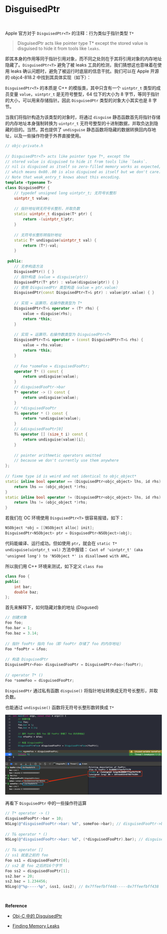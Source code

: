 # DisguisedPtr


<br>

Apple 官方对于 `DisguisedPtr<T>` 的注释：行为类似于指针类型 `T*`

> DisguisedPtr<T> acts like pointer type T* except the stored value is disguised to hide it from tools like `leaks`.

即其本身的作用等同于指针引用对象，而不同之处则在于其将引用对象的内存地址隐藏了。`DisguisedPtr<T>` 避免了被 leaks 工具的检测，我们猜想这也意味着在使用 leaks 确认问题时，避免了被运行时底层的信息干扰。我们可以在 Apple 开源的 objc4-818.2 中找到其具体实现（如下）：


`DisguisedPtr<T>` 的本质是 C++ 的模版类，其中只含有一个 `uintptr_t` 类型的成员变量 `value`，`uintptr_t` 是无符号整型，64 位下的大小为 8 字节，等同于指针的大小，可以用来存储指针。因此 `DisguisedPtr` 类型的对象大小其实也是 8 字节。

当我们将指针构造为该类型的对象时，将通过 `disguise` 静态函数首先将指针存储的内存地址本身强制转换为 `uintptr_t` 无符号整型的十进制数据，并取负达到隐藏的目的。当然，其也提供了 `undisguise` 静态函数将隐藏的数据转换回内存地址，以及一些操作符便于外界直接使用。

```C++
// objc-private.h

// DisguisedPtr<T> acts like pointer type T*, except the 
// stored value is disguised to hide it from tools like `leaks`.
// nil is disguised as itself so zero-filled memory works as expected, 
// which means 0x80..00 is also disguised as itself but we don't care.
// Note that weak_entry_t knows about this encoding.
template <typename T>
class DisguisedPtr {
    // typedef unsigned long uintptr_t; 无符号长整形
    uintptr_t value;
    
    // 指针地址转无符号长整形，并取负数
    static uintptr_t disguise(T* ptr) {
        return -(uintptr_t)ptr;
    }
    
    // 无符号长整形转指针地址
    static T* undisguise(uintptr_t val) {
        return (T*)-val;
    }

 public:
    // 无参构造方法
    DisguisedPtr() { }
    // 指针构造（value = disguise(ptr)）
    DisguisedPtr(T* ptr) : value(disguise(ptr)) { }
    // 使用 DisguisedPtr 类型构造（value = ptr.value）
    DisguisedPtr(const DisguisedPtr<T>& ptr) : value(ptr.value) { }
    
    // 实现 = 运算符，右操作数类型为 T*
    DisguisedPtr<T>& operator = (T* rhs) {
        value = disguise(rhs);
        return *this;
    }
    
    // 实现 = 运算符，右操作数类型为 DisguisedPtr<T>
    DisguisedPtr<T>& operator = (const DisguisedPtr<T>& rhs) {
        value = rhs.value;
        return *this;
    }
    
    // Foo *someFoo = disguisedFooPtr;
    operator T* () const {
        return undisguise(value);
    }
    // disguisedFooPtr->bar
    T* operator -> () const { 
        return undisguise(value);
    }
    // *disguisedFooPtr
    T& operator * () const { 
        return *undisguise(value);
    }
    // &disguisedFooPtr[0]
    T& operator [] (size_t i) const {
        return undisguise(value)[i];
    }

    // pointer arithmetic operators omitted 
    // because we don't currently use them anywhere
};

// fixme type id is weird and not identical to objc_object*
static inline bool operator == (DisguisedPtr<objc_object> lhs, id rhs) {
    return lhs == (objc_object *)rhs;
}
static inline bool operator != (DisguisedPtr<objc_object> lhs, id rhs) {
    return lhs != (objc_object *)rhs;
}
```


若我们在 OC 环境使用 `DisguisedPtr<T>` 很容易报错，如下：

```Objective-C
NSObject *obj = [[NSObject alloc] init];
DisguisedPtr<NSObject> ptr = DisguisedPtr<NSObject>(obj);
```

代码能编译、运行成功。但如使用 `ptr`，就会在 `static T* undisguise(uintptr_t val)` 方法中报错： `Cast of 'uintptr_t' (aka 'unsigned long') to 'NSObject *' is disallowed with ARC`。

所以我们用 C++ 环境来测试，如下定义 `class Foo`

```C++
class Foo {
public:
    int bar;
    double baz;
};
```

首先来解释下，如何隐藏对象的地址 (Disgused)

```Objective-C
// 创建对象
Foo foo;
foo.bar = 1;
foo.baz = 3.14;

// 指针 fooPtr 指向 foo（即 fooPtr 存储了 foo 的内存地址）
Foo *fooPtr = &foo;

// 构造 DisguisedPtr
DisguisedPtr<Foo> disguisedFooPtr = DisguisedPtr<Foo>(fooPtr);

// operator T* ()
Foo *someFoo = disguisedFooPtr;
```

`DisguisedPtr` 通过私有函数 `disguise()` 将指针地址转换成无符号长整形，并取负数。

也能通过 `undisguise()` 函数将无符号长整形数转换成 `T*`

![](../Images/iOS/DisguisedPtr/DisguisedPtr_image01.png)

再看下 `DisguisedPtr` 中的一些操作符运算


```Objective-C
// T* operator -> ()
disguisedFooPtr->bar = 10;
NSLog(@"disguisedFooPtr->bar: %d", someFoo->bar); // disguisedFooPtr->bar: 10

// T& operator * ()
NSLog(@"disguisedFooPtr->bar: %d", (*disguisedFooPtr).bar); // disguisedFooPtr->bar: 10

// T& operator []
// ss1 就是之前的 foo
Foo ss1 = disguisedFooPtr[0];
// ss2 是 foo 之后的16个字节
Foo ss2 = disguisedFooPtr[1];
ss2.bar = 20;
ss2.baz = 1.234456;
NSLog(@"%p-----%p", &ss1, &ss2); // 0x7ffeefbff448-----0x7ffeefbff438
```




<br>

**Reference**

- [Obj-C 中的 DisguisedPtr](https://kingcos.me/posts/2021/disguised_ptr_in_objc/)

- [Finding Memory Leaks](https://developer.apple.com/library/archive/documentation/Performance/Conceptual/ManagingMemory/Articles/FindingLeaks.html)

<br>